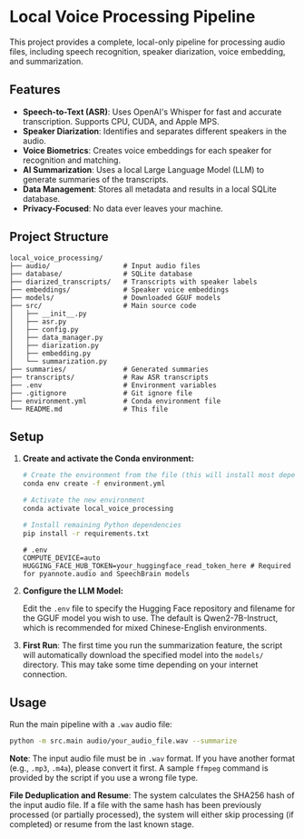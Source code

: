 # Local Voice Processing Pipeline

This project provides a complete, local-only pipeline for processing audio files, including speech recognition, speaker diarization, voice embedding, and summarization.

## Features

- **Speech-to-Text (ASR)**: Uses OpenAI's Whisper for fast and accurate transcription. Supports CPU, CUDA, and Apple MPS.
- **Speaker Diarization**: Identifies and separates different speakers in the audio.
- **Voice Biometrics**: Creates voice embeddings for each speaker for recognition and matching.
- **AI Summarization**: Uses a local Large Language Model (LLM) to generate summaries of the transcripts.
- **Data Management**: Stores all metadata and results in a local SQLite database.
- **Privacy-Focused**: No data ever leaves your machine.

## Project Structure

```
local_voice_processing/
├── audio/                  # Input audio files
├── database/               # SQLite database
├── diarized_transcripts/   # Transcripts with speaker labels
├── embeddings/             # Speaker voice embeddings
├── models/                 # Downloaded GGUF models
├── src/                    # Main source code
│   ├── __init__.py
│   ├── asr.py
│   ├── config.py
│   ├── data_manager.py
│   ├── diarization.py
│   ├── embedding.py
│   └── summarization.py
├── summaries/              # Generated summaries
├── transcripts/            # Raw ASR transcripts
├── .env                    # Environment variables
├── .gitignore              # Git ignore file
├── environment.yml         # Conda environment file
└── README.md               # This file
```

## Setup

1. **Create and activate the Conda environment:**

   ```bash
   # Create the environment from the file (this will install most dependencies including PyTorch, Torchaudio, etc.)
   conda env create -f environment.yml

   # Activate the new environment
   conda activate local_voice_processing

   # Install remaining Python dependencies
   pip install -r requirements.txt
   ```

   ```dotenv
   # .env
   COMPUTE_DEVICE=auto
   HUGGING_FACE_HUB_TOKEN=your_huggingface_read_token_here # Required for pyannote.audio and SpeechBrain models
   ```

2. **Configure the LLM Model:**

   Edit the `.env` file to specify the Hugging Face repository and filename for the GGUF model you wish to use. The default is Qwen2-7B-Instruct, which is recommended for mixed Chinese-English environments.


3. **First Run**: The first time you run the summarization feature, the script will automatically download the specified model into the `models/` directory. This may take some time depending on your internet connection.

## Usage

Run the main pipeline with a `.wav` audio file:

```bash
python -m src.main audio/your_audio_file.wav --summarize
```

**Note**: The input audio file must be in `.wav` format. If you have another format (e.g., `.mp3`, `.m4a`), please convert it first. A sample `ffmpeg` command is provided by the script if you use a wrong file type.

**File Deduplication and Resume**: The system calculates the SHA256 hash of the input audio file. If a file with the same hash has been previously processed (or partially processed), the system will either skip processing (if completed) or resume from the last known stage.

